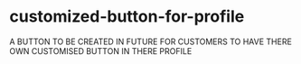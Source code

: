 # customized-button-for-profile
A BUTTON TO BE CREATED IN FUTURE FOR CUSTOMERS TO HAVE THERE OWN CUSTOMISED BUTTON IN THERE PROFILE
